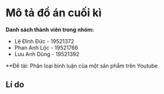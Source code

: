 # Mô tả đồ án cuối kì
**Danh sách thành viên trong nhóm:**
+ Lê Đình Đức - 19521372
+ Phan Anh Lộc - 19521766
+ Lưu Anh Dũng - 19521392

**Đề tài: Phân loại bình luận của một sản phẩm trên Youtube
## Lí do

